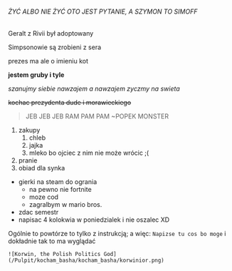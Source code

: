 ###### ŻYĆ ALBO NIE ŻYĆ OTO JEST PYTANIE, A SZYMON TO SIMOFF

Geralt z Rivii był adoptowany

Simpsonowie są zrobieni z sera

prezes ma ale o imieniu kot

**jestem gruby i tyle**

*szanujmy siebie nawzajem a nawzajem zyczmy na swieta*

~~kochac prezydenta dude i morawieckiego~~

> JEB JEB JEB RAM PAM PAM ~POPEK MONSTER

1. zakupy
	1. chleb
	2. jajka
	3. mleko bo ojciec z nim nie może wrócic ;(
2. pranie
3. obiad dla synka

- gierki na steam do ogrania
	- na pewno nie fortnite
	- moze cod
	- zagralbym w mario bros.
- zdac semestr
- napisac 4 kolokwia w poniedzialek i nie oszalec XD

<html>
	<head>
		<title>Napisze tu coś bo moge</title>
	</head>

Ogólnie to powtórze to tylko z instrukcją; a więc: `Napizse tu cos bo moge` i dokładnie tak to ma wyglądać

	![Korwin, the Polish Politics God](/Pulpit/kocham_basha/kocham_basha/korwinior.png)

